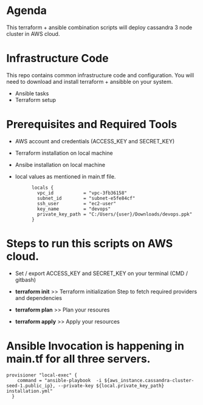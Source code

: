 # Agenda
This terraform + ansible combination scripts will deploy cassandra 3 node cluster in AWS cloud.

# Infrastructure Code
This repo contains common infrastructure code and configuration. You will need to download and install terraform + ansibble on your system.
 * Ansible tasks
 * Terraform setup

# Prerequisites and Required Tools

- AWS account and credentials (ACCESS_KEY and SECRET_KEY)
- Terraform installation on local machine
- Ansibe installation on local machine
- local values as mentioned in main.tf file.

            locals {
              vpc_id           = "vpc-3fb36158"
              subnet_id        = "subnet-e5fe84cf"
              ssh_user         = "ec2-user"
              key_name         = "devops"
              private_key_path = "C:/Users/{user}/Downloads/devops.ppk"
            } 


# Steps to run this scripts on AWS cloud.

- Set / export ACCESS_KEY and SECRET_KEY on your terminal (CMD / gitbash)
- **terraform init** >> Terraform initialization Step to fetch required providers and dependencies

- **terraform plan** >> Plan your resoures

- **terraform apply** >> Apply your resources


# Ansible Invocation is happening in main.tf for all three servers.

    provisioner "local-exec" {
        command = "ansible-playbook  -i ${aws_instance.cassandra-cluster-seed-1.public_ip}, --private-key ${local.private_key_path} installation.yml"
      }
